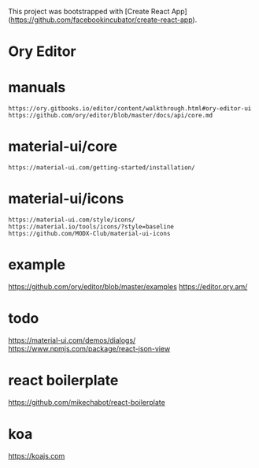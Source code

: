 This project was bootstrapped with [Create React App]
(https://github.com/facebookincubator/create-react-app).

# Ory Editor
  # manuals
    https://ory.gitbooks.io/editor/content/walkthrough.html#ory-editor-ui
    https://github.com/ory/editor/blob/master/docs/api/core.md
  # material-ui/core
    https://material-ui.com/getting-started/installation/
  # material-ui/icons
    https://material-ui.com/style/icons/
    https://material.io/tools/icons/?style=baseline
    https://github.com/MODX-Club/material-ui-icons

# example
  https://github.com/ory/editor/blob/master/examples
  https://editor.ory.am/

# todo
  https://material-ui.com/demos/dialogs/
  https://www.npmjs.com/package/react-json-view

# react boilerplate
  https://github.com/mikechabot/react-boilerplate

# koa
  https://koajs.com